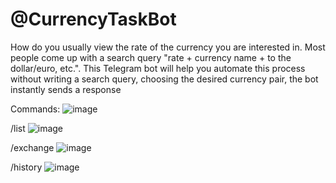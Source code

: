 # @CurrencyTaskBot
How do you usually view the rate of the currency you are interested in. Most people come up with a search query "rate + currency name + to the dollar/euro, etc.". 
This Telegram bot will help you automate this process without writing a search query, choosing the desired currency pair, the bot instantly sends a response

  
  Commands:
    ![image](https://user-images.githubusercontent.com/41474876/109422432-25495780-79e4-11eb-8128-8bd4c97daa6a.png)

   /list
    ![image](https://user-images.githubusercontent.com/41474876/109422506-81ac7700-79e4-11eb-9024-d681b097f652.png)
    
   /exchange
    ![image](https://user-images.githubusercontent.com/41474876/109422398-06e35c00-79e4-11eb-8d3f-5e48233babdf.png)
    
   /history
    ![image](https://user-images.githubusercontent.com/41474876/109422453-3e520880-79e4-11eb-8da4-179f25915d0e.png)

    

    
  
  
